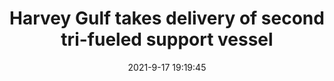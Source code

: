 ---
"title": "Harvey Gulf takes delivery of second tri-fueled support vessel"
"date": "2021-9-17 19:19:45"
"feed_name": "OFFSHOREMAG"
"feed_website": "https://www.offshore-mag.com/"
"feed_rss": "https://www.offshore-mag.com/__rss/website-scheduled-content.xml?input=%7B%22sectionAlias%22%3A%22home%22%7D"
"link": "https://www.offshore-mag.com/rigs-vessels/article/14210550/harvey-gulf-takes-delivery-of-second-trifueled-support-vessel"
"file": "_posts/2021-1-1-53cf83ddd27e4b2f0d2e7fa43672407917c39b54.md"
"accident": "0"
"drilling": "0"
"dead": "0"
"injured": "0"
"where": "unknown site"
---